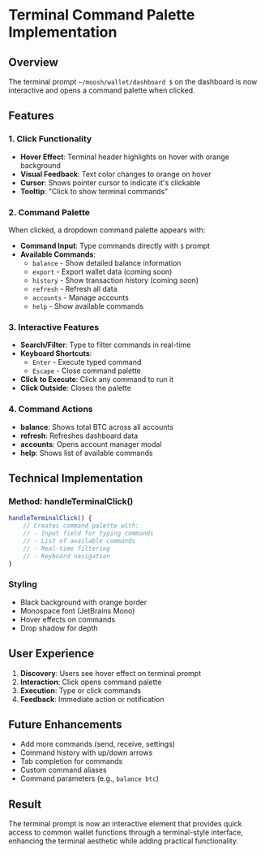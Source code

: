 # Terminal Command Palette Implementation

## Overview
The terminal prompt `~/moosh/wallet/dashboard $` on the dashboard is now interactive and opens a command palette when clicked.

## Features

### 1. Click Functionality
- **Hover Effect**: Terminal header highlights on hover with orange background
- **Visual Feedback**: Text color changes to orange on hover
- **Cursor**: Shows pointer cursor to indicate it's clickable
- **Tooltip**: "Click to show terminal commands"

### 2. Command Palette
When clicked, a dropdown command palette appears with:
- **Command Input**: Type commands directly with `$` prompt
- **Available Commands**:
  - `balance` - Show detailed balance information
  - `export` - Export wallet data (coming soon)
  - `history` - Show transaction history (coming soon)
  - `refresh` - Refresh all data
  - `accounts` - Manage accounts
  - `help` - Show available commands

### 3. Interactive Features
- **Search/Filter**: Type to filter commands in real-time
- **Keyboard Shortcuts**:
  - `Enter` - Execute typed command
  - `Escape` - Close command palette
- **Click to Execute**: Click any command to run it
- **Click Outside**: Closes the palette

### 4. Command Actions
- **balance**: Shows total BTC across all accounts
- **refresh**: Refreshes dashboard data
- **accounts**: Opens account manager modal
- **help**: Shows list of available commands

## Technical Implementation

### Method: handleTerminalClick()
```javascript
handleTerminalClick() {
    // Creates command palette with:
    // - Input field for typing commands
    // - List of available commands
    // - Real-time filtering
    // - Keyboard navigation
}
```

### Styling
- Black background with orange border
- Monospace font (JetBrains Mono)
- Hover effects on commands
- Drop shadow for depth

## User Experience

1. **Discovery**: Users see hover effect on terminal prompt
2. **Interaction**: Click opens command palette
3. **Execution**: Type or click commands
4. **Feedback**: Immediate action or notification

## Future Enhancements
- Add more commands (send, receive, settings)
- Command history with up/down arrows
- Tab completion for commands
- Custom command aliases
- Command parameters (e.g., `balance btc`)

## Result
The terminal prompt is now an interactive element that provides quick access to common wallet functions through a terminal-style interface, enhancing the terminal aesthetic while adding practical functionality.